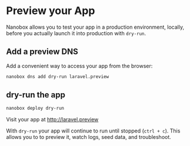 # Preview your App

Nanobox allows you to test your app in a production environment, locally, before you actually launch it into production with `dry-run`.

## Add a preview DNS
Add a convenient way to access your app from the browser:

```bash
nanobox dns add dry-run laravel.preview
```

## dry-run the app

```bash
nanobox deploy dry-run
```

Visit your app at <a href="http://laravel.preview" target="\_blank">http://laravel.preview</a>

With `dry-run` your app will continue to run until stopped (`ctrl + c`). This allows you to to preview it, watch logs, seed data, and troubleshoot.
